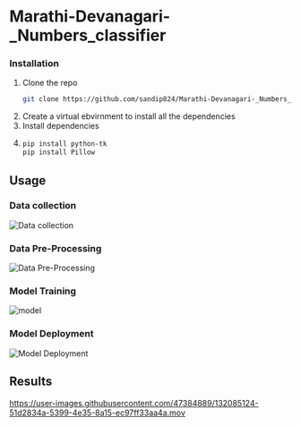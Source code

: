 # Marathi-Devanagari-_Numbers_classifier

### Installation

1. Clone the repo
   ```sh
   git clone https://github.com/sandip824/Marathi-Devanagari-_Numbers_classifier.git
   ```
2. Create a virtual ebvirnment to install all the dependencies
3. Install dependencies
4. ```sh
   pip install python-tk
   pip install Pillow
   ```
  
## Usage

### Data collection
![Data collection](readme_data/data_collection.png)

### Data Pre-Processing
![Data Pre-Processing](readme_data/data_preprocessing.png)
### Model Training
![model](readme_data/model.png)
### Model Deployment
![Model Deployment](readme_data/deployment.png)
## Results
https://user-images.githubusercontent.com/47384889/132085124-51d2834a-5399-4e35-8a15-ec97ff33aa4a.mov

